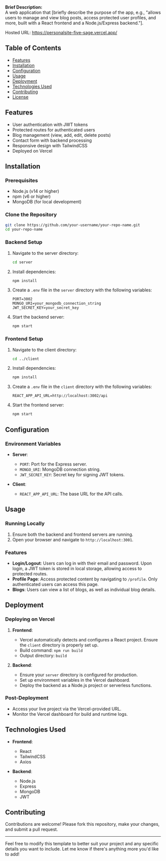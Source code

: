 **Brief Description:**  
A web application that [briefly describe the purpose of the app, e.g., "allows users to manage and view blog posts, access protected user profiles, and more, built with a React frontend and a Node.js/Express backend."].

Hosted URL: https://personalsite-five-sage.vercel.app/

## Table of Contents

- [Features](#features)
- [Installation](#installation)
- [Configuration](#configuration)
- [Usage](#usage)
- [Deployment](#deployment)
- [Technologies Used](#technologies-used)
- [Contributing](#contributing)
- [License](#license)

## Features

- User authentication with JWT tokens
- Protected routes for authenticated users
- Blog management (view, add, edit, delete posts)
- Contact form with backend processing
- Responsive design with TailwindCSS
- Deployed on Vercel

## Installation

### Prerequisites

- Node.js (v14 or higher)
- npm (v6 or higher)
- MongoDB (for local development)

### Clone the Repository

```bash
git clone https://github.com/your-username/your-repo-name.git
cd your-repo-name
```

### Backend Setup

1. Navigate to the server directory:

   ```bash
   cd server
   ```

2. Install dependencies:

   ```bash
   npm install
   ```

3. Create a `.env` file in the `server` directory with the following variables:

   ```plaintext
   PORT=3002
   MONGO_URI=your_mongodb_connection_string
   JWT_SECRET_KEY=your_secret_key
   ```

4. Start the backend server:

   ```bash
   npm start
   ```

### Frontend Setup

1. Navigate to the client directory:

   ```bash
   cd ../client
   ```

2. Install dependencies:

   ```bash
   npm install
   ```

3. Create a `.env` file in the `client` directory with the following variables:

   ```plaintext
   REACT_APP_API_URL=http://localhost:3002/api
   ```

4. Start the frontend server:

   ```bash
   npm start
   ```

## Configuration

### Environment Variables

- **Server**:

  - `PORT`: Port for the Express server.
  - `MONGO_URI`: MongoDB connection string.
  - `JWT_SECRET_KEY`: Secret key for signing JWT tokens.

- **Client**:
  - `REACT_APP_API_URL`: The base URL for the API calls.

## Usage

### Running Locally

1. Ensure both the backend and frontend servers are running.
2. Open your browser and navigate to `http://localhost:3001`.

### Features

- **Login/Logout**: Users can log in with their email and password. Upon login, a JWT token is stored in local storage, allowing access to protected routes.
- **Profile Page**: Access protected content by navigating to `/profile`. Only authenticated users can access this page.
- **Blogs**: Users can view a list of blogs, as well as individual blog details.

## Deployment

### Deploying on Vercel

1. **Frontend**:

   - Vercel automatically detects and configures a React project. Ensure the `client` directory is properly set up.
   - Build command: `npm run build`
   - Output directory: `build`

2. **Backend**:
   - Ensure your `server` directory is configured for production.
   - Set up environment variables in the Vercel dashboard.
   - Deploy the backend as a Node.js project or serverless functions.

### Post-Deployment

- Access your live project via the Vercel-provided URL.
- Monitor the Vercel dashboard for build and runtime logs.

## Technologies Used

- **Frontend**:

  - React
  - TailwindCSS
  - Axios

- **Backend**:
  - Node.js
  - Express
  - MongoDB
  - JWT

## Contributing

Contributions are welcome! Please fork this repository, make your changes, and submit a pull request.

---

Feel free to modify this template to better suit your project and any specific details you want to include. Let me know if there's anything more you'd like to add!
